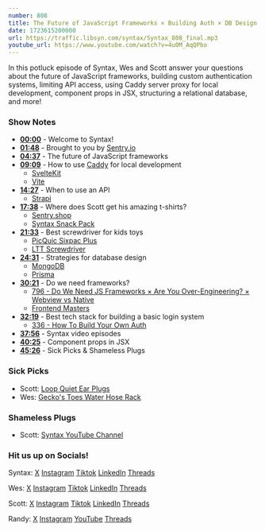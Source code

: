```yaml
---
number: 808
title: The Future of JavaScript Frameworks × Building Auth × DB Design Tips, and more!
date: 1723615200000
url: https://traffic.libsyn.com/syntax/Syntax_808_final.mp3
youtube_url: https://www.youtube.com/watch?v=4u0M_AqQPbo
---
```


In this potluck episode of Syntax, Wes and Scott answer your questions about the future of JavaScript frameworks, building custom authentication systems, limiting API access, using Caddy server proxy for local development, component props in JSX, structuring a relational database, and more!

### Show Notes

* **[00:00](#t=00:00)** - Welcome to Syntax!
* **[01:48](#t=01:48)** - Brought to you by [Sentry.io](https://sentry.io)
* **[04:37](#t=04:37)** - The future of JavaScript frameworks
* **[09:09](#t=09:09)** - How to use [Caddy](https://caddyserver.com/) for local development
  * [SvelteKit](https://kit.svelte.dev/)
  * [Vite](https://vitejs.dev/)
* **[14:27](#t=14:27)** - When to use an API
  * [Strapi](https://strapi.io/)
* **[17:38](#t=17:38)** - Where does Scott get his amazing t-shirts?
  * [Sentry.shop](https://sentry.shop)
  * [Syntax Snack Pack](https://syntax.fm/snackpack)
* **[21:33](#t=21:33)** - Best screwdriver for kids toys
  * [PicQuic Sixpac Plus](https://amzn.to/3SjnS2E)
  * [LTT Screwdriver](https://www.lttstore.com/products/screwdriver)
* **[24:31](#t=24:31)** - Strategies for database design
  * [MongoDB](https://www.mongodb.com/)
  * [Prisma](https://www.prisma.io/)
* **[30:21](#t=30:21)** - Do we need frameworks?
  * [796 - Do We Need JS Frameworks × Are You Over-Engineering? × Webview vs Native](https://syntax.fm/show/796/do-we-need-js-frameworks-are-you-over-engineering-webview-vs-native)
  * [Frontend Masters](https://frontendmasters.com/)
* **[32:19](#t=32:19)** - Best tech stack for building a basic login system
  * [336 - How To Build Your Own Auth](https://syntax.fm/show/336/how-to-build-your-own-auth)
* **[37:56](#t=37:56)** - Syntax video episodes
* **[40:25](#t=40:25)** - Component props in JSX
* **[45:26](#t=45:26)** - Sick Picks & Shameless Plugs

### Sick Picks

- Scott: [Loop Quiet Ear Plugs](https://amzn.to/3yddMJR)
- Wes: [Gecko's Toes Water Hose Rack](https://amzn.to/46oWSok)

### Shameless Plugs

- Scott: [Syntax YouTube Channel](https://www.youtube.com/@syntaxfm)

### Hit us up on Socials!

Syntax: [X](https://twitter.com/syntaxfm) [Instagram](https://www.instagram.com/syntax_fm/) [Tiktok](https://www.tiktok.com/@syntaxfm) [LinkedIn](https://www.linkedin.com/company/96077407/admin/feed/posts/) [Threads](https://www.threads.net/@syntax_fm)

Wes: [X](https://twitter.com/wesbos) [Instagram](https://www.instagram.com/wesbos/) [Tiktok](https://www.tiktok.com/@wesbos) [LinkedIn](https://www.linkedin.com/in/wesbos/) [Threads](https://www.threads.net/@wesbos)

Scott: [X](https://twitter.com/stolinski) [Instagram](https://www.instagram.com/stolinski/) [Tiktok](https://www.tiktok.com/@stolinski) [LinkedIn](https://www.linkedin.com/in/stolinski/) [Threads](https://www.threads.net/@stolinski)

Randy: [X](https://twitter.com/randyrektor) [Instagram](https://www.instagram.com/randyrektor/) [YouTube](https://www.youtube.com/@randyrektor) [Threads](https://www.threads.net/@randyrektor)
